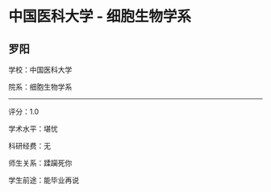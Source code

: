 # 中国医科大学 - 细胞生物学系

## 罗阳

学校：中国医科大学

院系：细胞生物学系

* * *

评分：1.0

学术水平：堪忧

科研经费：无

师生关系：蹂躏死你

学生前途：能毕业再说